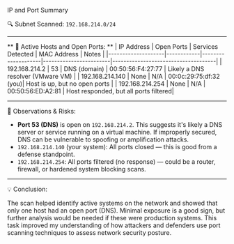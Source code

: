  IP and Port Summary

 🔍 Subnet Scanned:
`192.168.214.0/24`

---

** 📡 Active Hosts and Open Ports:
**
| IP Address         | Open Ports | Services Detected | MAC Address            | Notes                              |
|--------------------|------------|--------------------|------------------------|-------------------------------------|
| 192.168.214.2      | 53         | DNS (domain)       | 00:50:56:F4:27:77      | Likely a DNS resolver (VMware VM)   |
| 192.168.214.140    | None       | N/A                | 00:0c:29:75:df:32 (you)| Host is up, but no open ports       |
| 192.168.214.254    | None       | N/A                | 00:50:56:ED:A2:81      | Host responded, but all ports filtered|

---

 🔐 Observations & Risks:

- **Port 53 (DNS)** is open on `192.168.214.2`. This suggests it's likely a DNS server or service running on a virtual machine. If improperly secured, DNS can be vulnerable to spoofing or amplification attacks.
- `192.168.214.140` (your system): All ports closed — this is good from a defense standpoint.
- `192.168.214.254`: All ports filtered (no response) — could be a router, firewall, or hardened system blocking scans.

---

 💡 Conclusion:

The scan helped identify active systems on the network and showed that only one host had an open port (DNS). Minimal exposure is a good sign, but further analysis would be needed if these were production systems. This task improved my understanding of how attackers and defenders use port scanning techniques to assess network security posture.
